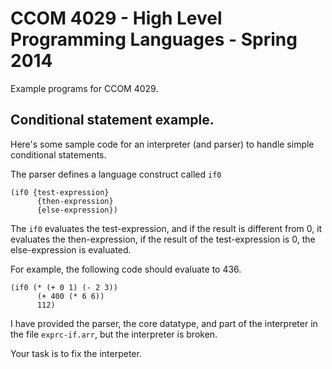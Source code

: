 # CCOM 4029 - High Level Programming Languages - Spring 2014

Example programs for CCOM 4029.

## Conditional statement example.

Here's some sample code for an interpreter (and parser) to handle
simple conditional statements.

The parser defines a language construct called `if0`

```
(if0 {test-expression}
      {then-expression}
	  {else-expression})
```

The `if0` evaluates the test-expression, and if the result is
different from 0, it evaluates the then-expression, if the result of
the test-expression is 0, the else-expression is evaluated.

For example, the following code should evaluate to 436.

```
(if0 (* (+ 0 1) (- 2 3))
      (+ 400 (* 6 6))
	  112)
```

I have provided the parser, the core datatype, and part of the
interpreter in the file `exprc-if.arr`, but the interpreter is broken.

Your task is to fix the interpeter.
